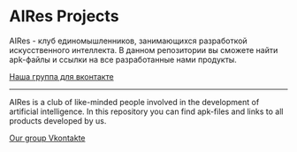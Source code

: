 # AIRes Projects
AIRes - клуб единомышленников, занимающихся разработкой искусственного интеллекта.
В данном репозитории вы сможете найти apk-файлы и ссылки на все разработанные нами продукты.

[Наша группа для вконтакте](https://vk.com/airesclub)
***
AIRes is a club of like-minded people involved in the development of artificial intelligence.
In this repository you can find apk-files and links to all products developed by us.

[Our group Vkontakte](https://vk.com/airesclub)
